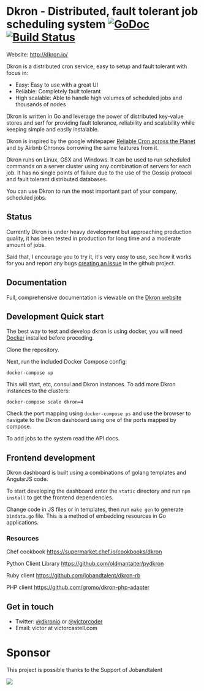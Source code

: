 # Dkron - Distributed, fault tolerant job scheduling system [![GoDoc](https://godoc.org/github.com/victorcoder/dkron?status.svg)](https://godoc.org/github.com/victorcoder/dkron) [![Build Status](https://travis-ci.org/victorcoder/dkron.svg?branch=master)](https://travis-ci.org/victorcoder/dkron)

Website: http://dkron.io/

Dkron is a distributed cron service, easy to setup and fault tolerant with focus in:

- Easy: Easy to use with a great UI
- Reliable: Completely fault tolerant
- High scalable: Able to handle high volumes of scheduled jobs and thousands of nodes

Dkron is written in Go and leverage the power of distributed key-value stores and serf for providing fault tolerance, reliability and scalability while keeping simple and easily instalable.

Dkron is inspired by the google whitepaper [Reliable Cron across the Planet](https://queue.acm.org/detail.cfm?id=2745840) and by Airbnb Chronos borrowing the same features from it.

Dkron runs on Linux, OSX and Windows. It can be used to run scheduled commands on a server cluster using any combination of servers for each job. It has no single points of failure due to the use of the Gossip protocol and fault tolerant distributed databases.

You can use Dkron to run the most important part of your company, scheduled jobs.

## Status

Currently Dkron is under heavy development but approaching production quality, it has been tested in production for long time and a moderate amount of jobs.

Said that, I encourage you to try it, it's very easy to use, see how it works for you and report any bugs [creating an issue](https://github.com/victorcoder/dkron/issues) in the github project.

## Documentation

Full, comprehensive documentation is viewable on the [Dkron website](http://dkron.io)

## Development Quick start

The best way to test and develop dkron is using docker, you will need [Docker](https://www.docker.com/) installed before proceding.

Clone the repository.

Next, run the included Docker Compose config:

`docker-compose up`

This will start, etc, consul and Dkron instances. To add more Dkron instances to the clusters:

`docker-compose scale dkron=4`

Check the port mapping using `docker-compose ps` and use the browser to navigate to the Dkron dashboard using one of the ports mapped by compose.

To add jobs to the system read the API docs.

## Frontend development

Dkron dashboard is built using a combinations of golang templates and AngularJS code.

To start developing the dashboard enter the `static` directory and run `npm install` to get the frontend dependencies.

Change code in JS files or in templates, then run `make gen` to generate `bindata.go` file. This is a method of embedding resources in Go applications.

### Resources

Chef cookbook
https://supermarket.chef.io/cookbooks/dkron

Python Client Library
https://github.com/oldmantaiter/pydkron

Ruby client
https://github.com/jobandtalent/dkron-rb

PHP client
https://github.com/gromo/dkron-php-adapter

## Get in touch

- Twitter: [@dkronio](https://twitter.com/dkronio) or [@victorcoder](https://twitter.com/victorcoder)
- Email: victor at victorcastell.com

# Sponsor

This project is possible thanks to the Support of Jobandtalent

![](https://upload.wikimedia.org/wikipedia/en/d/db/Jobandtalent_logo.jpg)

